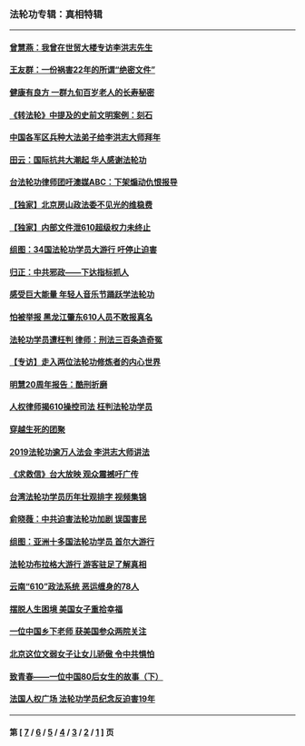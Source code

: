 ### 法轮功专辑：真相特辑
---
#### [曾慧燕：我曾在世贸大楼专访李洪志先生](../../pages/nf4389/n12898729.md?10070430) 
#### [王友群：一份祸害22年的所谓“绝密文件”](../../pages/nf4389/n12871750.md?10070430) 
#### [健康有良方 一群九旬百岁老人的长寿秘密](../../pages/nf4389/n12847475.md?10070430) 
#### [《转法轮》中提及的史前文明案例：刻石](../../pages/nf4389/n12758577.md?10070430) 
#### [中国各军区兵种大法弟子给李洪志大师拜年](../../pages/nf4389/n12750047.md?10070430) 
#### [田云：国际抗共大潮起 华人感谢法轮功](../../pages/nf4389/n12357708.md?10070430) 
#### [台法轮功律师团吁澳媒ABC：下架煽动仇恨报导](../../pages/nf4389/n12279917.md?10070430) 
#### [【独家】北京房山政法委不见光的维稳费](../../pages/nf4389/n12031979.md?10070430) 
#### [【独家】内部文件泄610超级权力未终止](../../pages/nf4389/n12023895.md?10070430) 
#### [组图：34国法轮功学员大游行 吁停止迫害](../../pages/nf4389/n11492658.md?10070430) 
#### [归正：中共邪政——下达指标抓人](../../pages/nf4389/n11474770.md?10070430) 
#### [感受巨大能量 年轻人音乐节踊跃学法轮功](../../pages/nf4389/n11441981.md?10070430) 
#### [怕被举报 黑龙江肇东610人员不敢报真名](../../pages/nf4389/n11436499.md?10070430) 
#### [法轮功学员遭枉判 律师：刑法三百条造奇冤](../../pages/nf4389/n11433943.md?10070430) 
#### [【专访】走入两位法轮功修炼者的内心世界](../../pages/nf4389/n11415623.md?10070430) 
#### [明慧20周年报告：酷刑折磨](../../pages/nf4389/n11387954.md?10070430) 
#### [人权律师揭610操控司法 枉判法轮功学员](../../pages/nf4389/n11313370.md?10070430) 
#### [穿越生死的团聚](../../pages/nf4389/n11258922.md?10070430) 
#### [2019法轮功逾万人法会 李洪志大师讲法](../../pages/nf4389/n11265303.md?10070430) 
#### [《求救信》台大放映 观众震撼吁广传](../../pages/nf4389/n10922251.md?10070430) 
#### [台湾法轮功学员历年壮观排字 视频集锦](../../pages/nf4389/n10878789.md?10070430) 
#### [俞晓薇：中共迫害法轮功加剧 误国害民](../../pages/nf4389/n10859260.md?10070430) 
#### [组图：亚洲十多国法轮功学员 首尔大游行](../../pages/nf4389/n10781149.md?10070430) 
#### [法轮功布拉格大游行 游客驻足了解真相](../../pages/nf4389/n10749360.md?10070430) 
#### [云南“610”政法系统 恶运缠身的78人](../../pages/nf4389/n10747534.md?10070430) 
#### [摆脱人生困境 美国女子重拾幸福](../../pages/nf4389/n10688678.md?10070430) 
#### [一位中国乡下老师 获美国参众两院关注](../../pages/nf4389/n10683927.md?10070430) 
#### [北京这位文弱女子让女儿骄傲 令中共惧怕](../../pages/nf4389/n10668341.md?10070430) 
#### [致青春——一位中国80后女生的故事（下）](../../pages/nf4389/n10642721.md?10070430) 
#### [法国人权广场 法轮功学员纪念反迫害19年](../../pages/nf4389/n10586601.md?10070430) 

---
#### 第 [ [7](./7.md?10070430) / [6](./6.md?10070430) / [5](./5.md?10070430) / [4](./4.md?10070430) / [3](./3.md?10070430) / [2](./2.md?10070430) / [1](./1.md?10070430) ] 页
